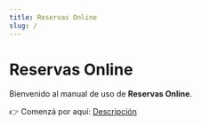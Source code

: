 ```yaml
---
title: Reservas Online
slug: /
---
```


# Reservas Online

Bienvenido al manual de uso de **Reservas Online**.

👉 Comenzá por aquí: [Descripción](/reservas-online/01-descripcion)
